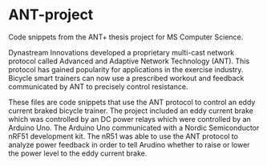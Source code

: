 # ANT-project
Code snippets from the ANT+ thesis project for MS Computer Science.

Dynastream Innovations developed a proprietary multi-cast network protocol called Advanced and Adaptive Network Technology (ANT).  This protocol has gained popularity for applications in the exercise industry.  Bicycle smart trainers can now use a prescribed workout and feedback communicated by ANT to precisely control resistance.

These files are code snippets that use the ANT protocol to control an eddy current braked bicycle trainer.  The project included an eddy current brake which was controlled by an DC power relays which were controlled by an Arduino Uno.  The Arduino Uno communicated with a Nordic Semiconductor nRF51 development kit.  The nR51 was able to use the ANT protocol to analyze power feedback in order to tell Arudino whether to raise or lower the power level to the eddy current brake.
